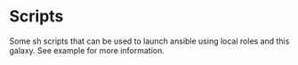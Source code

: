 # Scripts

Some sh scripts that can be used to launch ansible using local roles and this galaxy. See example for more information.